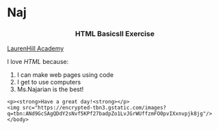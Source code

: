 # Naj
<!DOCTYPE html>
<html>
	<head>
		<title>I love HTML!</title>	
	</head>
	<body>
			<h3 style="text-align:center">HTML BasicsII Exercise</h3>
			<a href="http://www.emsb.qc.ca/laurenhill/">LaurenHill Academy</a>
			<p>I love <em>HTML</em> because:</p>
	    <ol>
	        <li>I can make web pages using code</li>
	        <li>I get to use computers</li>
	        <li>Ms.Najarian is the best!</li>
	    </ol>
		
	<p><strong>Have a great day!<strong></p>
	<img src="https://encrypted-tbn3.gstatic.com/images?q=tbn:ANd9GcSAgQDdY2sNvf5KPf27badpZo1LvJGrWUffzmFO0pvIXxnvpjk8jg"/>
	</body>
</html>
